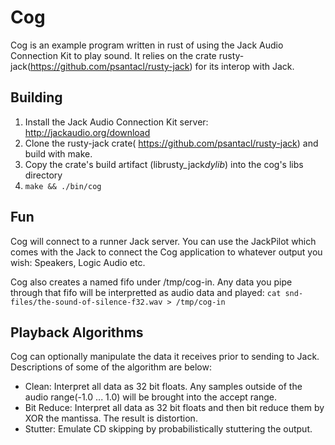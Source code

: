 # Cog

Cog is an example program written in rust of using the Jack Audio Connection Kit to play sound.  It relies on the crate rusty-jack(https://github.com/psantacl/rusty-jack) for its interop with Jack.

## Building
1. Install the Jack Audio Connection Kit server: http://jackaudio.org/download
2. Clone the rusty-jack crate( https://github.com/psantacl/rusty-jack) and build with make.
3. Copy the crate's build artifact (librusty_jack*dylib*) into the cog's libs directory
4. `make && ./bin/cog` 

## Fun
Cog will connect to a runner Jack server.  You can use the JackPilot which comes with the Jack to connect the Cog application to whatever output you wish: Speakers, Logic Audio etc.

Cog also creates a named fifo under /tmp/cog-in.  Any data you pipe through that fifo will be interpretted as audio data and played: `cat snd-files/the-sound-of-silence-f32.wav > /tmp/cog-in`

  
## Playback Algorithms
Cog can optionally manipulate the data it receives prior to sending to Jack.  Descriptions of some of the algorithm are below:
  * Clean: Interpret all data as 32 bit floats.  Any samples outside of the audio range(-1.0 ... 1.0) will be brought into the accept range.
  * Bit Reduce:  Interpret all data as 32 bit floats and then bit reduce them by XOR the mantissa.  The result is distortion.
  * Stutter: Emulate CD skipping by probabilistically stuttering the output.
